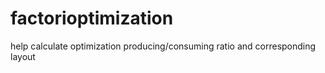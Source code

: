 # factorioptimization
help calculate optimization producing/consuming ratio and corresponding layout 
